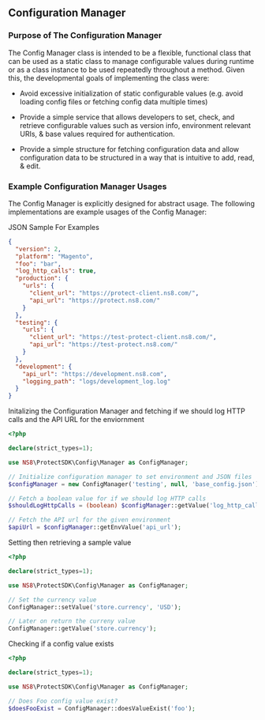 ## Configuration Manager

### Purpose of The Configuration Manager
The Config Manager class is intended to be a flexible, functional class that can be used as a static class to manage configurable values during runtime or as a class instance to be used repeatedly throughout a method. Given this, the developmental goals of implementing the class were:

  * Avoid excessive initialization of static configurable values (e.g. avoid loading config files or fetching config data multiple times)

  * Provide a simple service that allows developers to set, check, and retrieve configurable values such as version info, environment relevant URIs, & base values required for authentication.

  * Provide a simple structure for fetching configuration data and allow configuration data to be structured in a way that is intuitive to add, read, & edit.


### Example Configuration Manager Usages
The Config Manager is explicitly designed for abstract usage. The following implementations are example usages of the Config Manager:

JSON Sample For Examples
```json
{
  "version": 2,
  "platform": "Magento",
  "foo": "bar",
  "log_http_calls": true,
  "production": {
    "urls": {
      "client_url": "https://protect-client.ns8.com/",
      "api_url": "https://protect.ns8.com/"
    }
  },
  "testing": {
    "urls": {
      "client_url": "https://test-protect-client.ns8.com/",
      "api_url": "https://test-protect.ns8.com/"
    }
  },
  "development": {
    "api_url": "https://development.ns8.com",
    "logging_path": "logs/development_log.log"
  }
}
```

Initalizing the Configuration Manager and fetching if we should log HTTP calls and the API URL for the enviornment
```php
<?php

declare(strict_types=1);

use NS8\ProtectSDK\Config\Manager as ConfigManager;

// Initialize configuration manager to set environment and JSON files
$configManager = new ConfigManager('testing', null, 'base_config.json');

// Fetch a boolean value for if we should log HTTP calls
$shouldLogHttpCalls = (boolean) $configManager::getValue('log_http_calls');

// Fetch the API url for the given environment
$apiUrl = $configManager::getEnvValue('api_url');
```

Setting then retrieving a sample value
```php
<?php

declare(strict_types=1);

use NS8\ProtectSDK\Config\Manager as ConfigManager;

// Set the currency value
ConfigManager::setValue('store.currency', 'USD');

// Later on return the curreny value
ConfigManager::getValue('store.currency');
```

Checking if a config value exists
```php
<?php

declare(strict_types=1);

use NS8\ProtectSDK\Config\Manager as ConfigManager;

// Does Foo config value exist?
$doesFooExist = ConfigManager::doesValueExist('foo');
```

